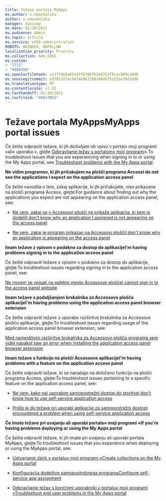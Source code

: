 ```yaml
---
title: Težave portala MyApps
ms.author: v-smandalika
author: v-smandalika
manager: dansimp
ms.date: 01/20/2021
ms.audience: Admin
ms.topic: article
ms.service: o365-administration
ROBOTS: NOINDEX, NOFOLLOW
localization_priority: Priority
ms.collection: Adm_O365
ms.custom:
- "7771"
- "9004350"
ms.openlocfilehash: ce17fdbda093dff6706762b6753f9cac889c3098
ms.sourcegitcommit: e378232f4c9ef4e962208100db752221e7bd2dd6
ms.translationtype: MT
ms.contentlocale: sl-SI
ms.lasthandoff: 01/20/2021
ms.locfileid: "49917052"
---
```

# <a name="myapps-portal-issues"></a><span data-ttu-id="7e0a8-102">Težave portala MyApps</span><span class="sxs-lookup"><span data-stu-id="7e0a8-102">MyApps portal issues</span></span>

<span data-ttu-id="7e0a8-103">Če želite odpraviti težave, ki jih doživljate ob vpisu v portal» moji programi «ali» uporaba «, glejte [Odpravljanje težav s portalom» moji programi](https://docs.microsoft.com/azure/active-directory/user-help/my-apps-portal-end-user-troubleshoot)«.</span><span class="sxs-lookup"><span data-stu-id="7e0a8-103">To troubleshoot issues that you are experiencing when signing in to or using the My Apps portal, see [Troubleshoot problems with the My Apps portal](https://docs.microsoft.com/azure/active-directory/user-help/my-apps-portal-end-user-troubleshoot).</span></span>

<span data-ttu-id="7e0a8-104">**Ne vidim programov, ki jih pričakujem na plošči programa Access**</span><span class="sxs-lookup"><span data-stu-id="7e0a8-104">**I do not see the applications I expect on the application access panel**</span></span>

<span data-ttu-id="7e0a8-105">Če želite navodila o tem, zakaj aplikacije, ki jih pričakujete, niso prikazane na plošči programa Access, glejte:</span><span class="sxs-lookup"><span data-stu-id="7e0a8-105">For guidance about finding out why the applications you expect are not appearing on the application access panel, see:</span></span>

- [<span data-ttu-id="7e0a8-106">Ne vem, zakaj se v Accessovi plošči ne prikaže aplikacija, ki sem jo dodelil</span><span class="sxs-lookup"><span data-stu-id="7e0a8-106">I don't know why an application I assigned is not appearing on the access panel</span></span>](https://docs.microsoft.com/azure/active-directory/application-access-panel-unexpected-application-not-appearing/)
     
- [<span data-ttu-id="7e0a8-107">Ne vem, zakaj je program prikazan na Accessovi plošči</span><span class="sxs-lookup"><span data-stu-id="7e0a8-107">I don't know why an application is appearing on the access panel</span></span>](https://docs.microsoft.com/azure/active-directory/application-access-panel-unexpected-application-appears/)

<span data-ttu-id="7e0a8-108">**Imam težave z vpisom v podokno za dostop do aplikacije**</span><span class="sxs-lookup"><span data-stu-id="7e0a8-108">**I'm having problems signing in to the application access panel**</span></span>

<span data-ttu-id="7e0a8-109">Če želite odpraviti težave z vpisom v podokno za dostop do aplikacije, glejte:</span><span class="sxs-lookup"><span data-stu-id="7e0a8-109">To troubleshoot issues regarding signing in to the application access panel, see:</span></span>

[<span data-ttu-id="7e0a8-110">Ne morem se vpisati na spletno mesto Accessove plošče</span><span class="sxs-lookup"><span data-stu-id="7e0a8-110">I cannot sign in to the access panel website</span></span>](https://docs.microsoft.com/azure/active-directory/manage-apps/application-sign-in-other-problem-access-panel)

<span data-ttu-id="7e0a8-111">**Imam težave s podaljšanjem brskalnika za Accessovo ploščo aplikacije**</span><span class="sxs-lookup"><span data-stu-id="7e0a8-111">**I'm having problems using the application access panel browser extension**</span></span>

<span data-ttu-id="7e0a8-112">Če želite odpraviti težave z uporabo razširitve brskalnika za Accessovo ploščo aplikacije, glejte:</span><span class="sxs-lookup"><span data-stu-id="7e0a8-112">To troubleshoot issues regarding usage of the application access panel browser extension, see:</span></span>

[<span data-ttu-id="7e0a8-113">Med namestitvijo razširitve brskalnika za Accessovo ploščo programa sem videl napako</span><span class="sxs-lookup"><span data-stu-id="7e0a8-113">I saw an error when installing the application access panel browser extension</span></span>](https://docs.microsoft.com/azure/active-directory/application-access-panel-extension-problem-installing/)

<span data-ttu-id="7e0a8-114">**Imam težave s funkcijo na plošči Accessove aplikacije**</span><span class="sxs-lookup"><span data-stu-id="7e0a8-114">**I'm having problems with a feature on the application access panel**</span></span>

<span data-ttu-id="7e0a8-115">Če želite odpraviti težave, ki se nanašajo na določeno funkcijo na plošči programa Access, glejte:</span><span class="sxs-lookup"><span data-stu-id="7e0a8-115">To troubleshoot issues pertaining to a specific feature on the application access panel, see:</span></span>

- [<span data-ttu-id="7e0a8-116">Ne vem, kako naj uporabim samopostrežni dostop do storitve</span><span class="sxs-lookup"><span data-stu-id="7e0a8-116">I don't know how to use self-service application access</span></span>](https://docs.microsoft.com/azure/active-directory/manage-apps/access-panel-manage-self-service-access) 

- [<span data-ttu-id="7e0a8-117">Prišlo je do težave pri uporabi aplikacije za samopostrežni dostop</span><span class="sxs-lookup"><span data-stu-id="7e0a8-117">I encountered a problem when using self-service application access</span></span>](https://docs.microsoft.com/azure/active-directory/manage-apps/access-panel-manage-self-service-access)
    
<span data-ttu-id="7e0a8-118">**Če imate težave pri uvajanju ali uporabi portala» moji programi «**</span><span class="sxs-lookup"><span data-stu-id="7e0a8-118">**If you're having problems deploying or using the My Apps portal**</span></span>

<span data-ttu-id="7e0a8-119">Če želite odpraviti težave, ki jih imate pri uvajanju ali uporabi portala MyApps, glejte:</span><span class="sxs-lookup"><span data-stu-id="7e0a8-119">To troubleshoot issues that you experience when deploying or using the MyApps portal, see:</span></span>

- [<span data-ttu-id="7e0a8-120">Ustvarjanje zbirk v portalu» moji programi «</span><span class="sxs-lookup"><span data-stu-id="7e0a8-120">Create collections on the My Apps portal</span></span>](https://docs.microsoft.com/azure/active-directory/manage-apps/access-panel-collections) 
    
- [<span data-ttu-id="7e0a8-121">Konfiguracija dodelitve samopostrežnega programa</span><span class="sxs-lookup"><span data-stu-id="7e0a8-121">Configure self-service app assignment</span></span>](https://docs.microsoft.com/azure/active-directory/manage-apps/manage-self-service-access)
     
- [<span data-ttu-id="7e0a8-122">Odpravljanje težav s končnimi uporabniki v portalu» moji programi «</span><span class="sxs-lookup"><span data-stu-id="7e0a8-122">Troubleshoot end user problems in the My Apps portal</span></span>](https://docs.microsoft.com/azure/active-directory/user-help/my-apps-portal-end-user-troubleshoot)



